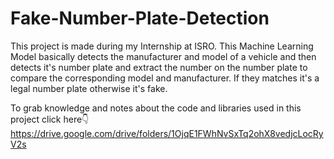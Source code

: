 # Fake-Number-Plate-Detection
This project is made during my Internship at ISRO. This Machine Learning Model basically detects the manufacturer and model of a vehicle and then detects it's number plate and extract the number on the number plate to compare the corresponding model and manufacturer. If they matches it's a legal number plate otherwise it's fake.

To grab knowledge and notes about the code and libraries used in this project click here👇 https://drive.google.com/drive/folders/1OjqE1FWhNvSxTq2ohX8vedjcLocRyV2s
